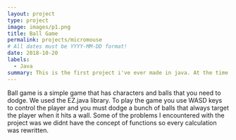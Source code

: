 ```yaml
---
layout: project
type: project
image: images/p1.png
title: Ball Game
permalink: projects/micromouse
# All dates must be YYYY-MM-DD format!
date: 2018-10-20
labels:
  - Java
summary: This is the first project i've ever made in java. At the time we didnt learn about OOP so everything was hardcoded in. 
---
```



Ball game is a simple game that has characters and balls that you need to dodge. We used the EZ.java library. To play the game you use WASD keys to control the player and you must dodge a bunch of balls that always target the player when it hits a wall. Some of the problems I encountered with the project was we didnt have the concept of functions so every calculation was rewritten. 




